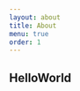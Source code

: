 ```yaml
---
layout: about
title: About
menu: true
order: 1
---
```


## HelloWorld



[blog]: https://qwtel.com/hydejack/blog/
[portfolio]: https://qwtel.com/hydejack/projects/
[resume]: https://qwtel.com/hydejack/resume/

